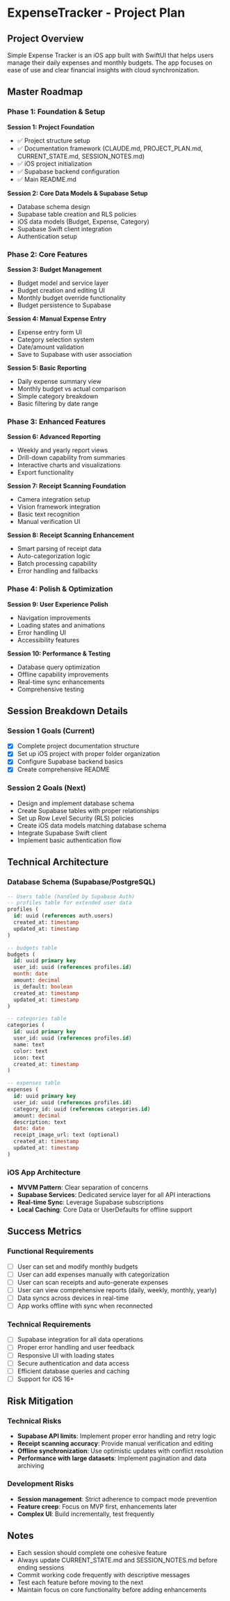# ExpenseTracker - Project Plan

## Project Overview

Simple Expense Tracker is an iOS app built with SwiftUI that helps users manage their daily expenses and monthly budgets. The app focuses on ease of use and clear financial insights with cloud synchronization.

## Master Roadmap

### Phase 1: Foundation & Setup
**Session 1: Project Foundation**
- ✅ Project structure setup
- ✅ Documentation framework (CLAUDE.md, PROJECT_PLAN.md, CURRENT_STATE.md, SESSION_NOTES.md)
- ✅ iOS project initialization
- ✅ Supabase backend configuration
- ✅ Main README.md

**Session 2: Core Data Models & Supabase Setup**
- Database schema design
- Supabase table creation and RLS policies
- iOS data models (Budget, Expense, Category)
- Supabase Swift client integration
- Authentication setup

### Phase 2: Core Features
**Session 3: Budget Management**
- Budget model and service layer
- Budget creation and editing UI
- Monthly budget override functionality
- Budget persistence to Supabase

**Session 4: Manual Expense Entry**
- Expense entry form UI
- Category selection system
- Date/amount validation
- Save to Supabase with user association

**Session 5: Basic Reporting**
- Daily expense summary view
- Monthly budget vs actual comparison
- Simple category breakdown
- Basic filtering by date range

### Phase 3: Enhanced Features
**Session 6: Advanced Reporting**
- Weekly and yearly report views
- Drill-down capability from summaries
- Interactive charts and visualizations
- Export functionality

**Session 7: Receipt Scanning Foundation**
- Camera integration setup
- Vision framework integration
- Basic text recognition
- Manual verification UI

**Session 8: Receipt Scanning Enhancement**
- Smart parsing of receipt data
- Auto-categorization logic
- Batch processing capability
- Error handling and fallbacks

### Phase 4: Polish & Optimization
**Session 9: User Experience Polish**
- Navigation improvements
- Loading states and animations
- Error handling UI
- Accessibility features

**Session 10: Performance & Testing**
- Database query optimization
- Offline capability improvements
- Real-time sync enhancements
- Comprehensive testing

## Session Breakdown Details

### Session 1 Goals (Current)
- [x] Complete project documentation structure
- [x] Set up iOS project with proper folder organization
- [x] Configure Supabase backend basics
- [x] Create comprehensive README

### Session 2 Goals (Next)
- Design and implement database schema
- Create Supabase tables with proper relationships
- Set up Row Level Security (RLS) policies
- Create iOS data models matching database schema
- Integrate Supabase Swift client
- Implement basic authentication flow

## Technical Architecture

### Database Schema (Supabase/PostgreSQL)
```sql
-- Users table (handled by Supabase Auth)
-- profiles table for extended user data
profiles (
  id: uuid (references auth.users)
  created_at: timestamp
  updated_at: timestamp
)

-- budgets table
budgets (
  id: uuid primary key
  user_id: uuid (references profiles.id)
  month: date
  amount: decimal
  is_default: boolean
  created_at: timestamp
  updated_at: timestamp
)

-- categories table
categories (
  id: uuid primary key
  user_id: uuid (references profiles.id)
  name: text
  color: text
  icon: text
  created_at: timestamp
)

-- expenses table
expenses (
  id: uuid primary key
  user_id: uuid (references profiles.id)
  category_id: uuid (references categories.id)
  amount: decimal
  description: text
  date: date
  receipt_image_url: text (optional)
  created_at: timestamp
  updated_at: timestamp
)
```

### iOS App Architecture
- **MVVM Pattern**: Clear separation of concerns
- **Supabase Services**: Dedicated service layer for all API interactions
- **Real-time Sync**: Leverage Supabase subscriptions
- **Local Caching**: Core Data or UserDefaults for offline support

## Success Metrics

### Functional Requirements
- [ ] User can set and modify monthly budgets
- [ ] User can add expenses manually with categorization
- [ ] User can scan receipts and auto-generate expenses
- [ ] User can view comprehensive reports (daily, weekly, monthly, yearly)
- [ ] Data syncs across devices in real-time
- [ ] App works offline with sync when reconnected

### Technical Requirements
- [ ] Supabase integration for all data operations
- [ ] Proper error handling and user feedback
- [ ] Responsive UI with loading states
- [ ] Secure authentication and data access
- [ ] Efficient database queries and caching
- [ ] Support for iOS 16+

## Risk Mitigation

### Technical Risks
- **Supabase API limits**: Implement proper error handling and retry logic
- **Receipt scanning accuracy**: Provide manual verification and editing
- **Offline synchronization**: Use optimistic updates with conflict resolution
- **Performance with large datasets**: Implement pagination and data archiving

### Development Risks
- **Session management**: Strict adherence to compact mode prevention
- **Feature creep**: Focus on MVP first, enhancements later
- **Complex UI**: Build incrementally, test frequently

## Notes
- Each session should complete one cohesive feature
- Always update CURRENT_STATE.md and SESSION_NOTES.md before ending sessions
- Commit working code frequently with descriptive messages
- Test each feature before moving to the next
- Maintain focus on core functionality before adding enhancements